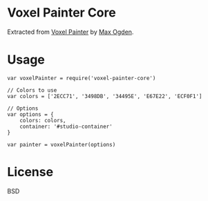 # Voxel Painter Core

Extracted from [Voxel Painter](https://github.com/maxogden/voxel-painter) by [Max Ogden](https://github.com/maxogden).

# Usage


    var voxelPainter = require('voxel-painter-core')

    // Colors to use
    var colors = ['2ECC71', '3498DB', '34495E', 'E67E22', 'ECF0F1']

    // Options
    var options = {
        colors: colors,
        container: '#studio-container'
    }

    var painter = voxelPainter(options)

# License

BSD

